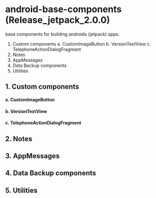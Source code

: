 
# android-base-components (Release_jetpack_2.0.0)
base components for building androidx (jetpack) apps.

1. Custom components
  a. CustomImageButton
  b. VersionTextView
  c. TelephoneActionDialogFragment
2. Notes
3. AppMessages
4. Data Backup components
5. Utilities


##   1. Custom components
####  a. CustomImageButton
####  b. VersionTextView
####  c. TelephoneActionDialogFragment

## 2. Notes

## 3. AppMessages

## 4. Data Backup components

## 5. Utilities



